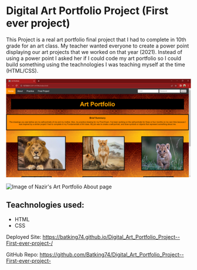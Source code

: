 # Digital Art Portfolio Project (First ever project)

This Project is a real art portfolio final project that I had to complete in 10th grade for an art class.
My teacher wanted everyone to create a power point displaying our art projects that we worked on that year (2021).
Instead of using a power point I asked her if I could code my art portfolio so I could build something
using the teachnologies I was teaching myself at the time (HTML/CSS).

![Image of Nazir's Art Portfolio landing page](./IMG/Art_Portfolio_Project.png)

![Image of Nazir's Art Portfolio About page](<Art Portfolio - Google Chrome 9_26_2023 12_59_53 AM.png>)

## Teachnologies used:
- HTML
- CSS


Deployed Site: https://batking74.github.io/Digital_Art_Portfolio_Project--First-ever-project-/

GitHub Repo: https://github.com/Batking74/Digital_Art_Portfolio_Project--First-ever-project-